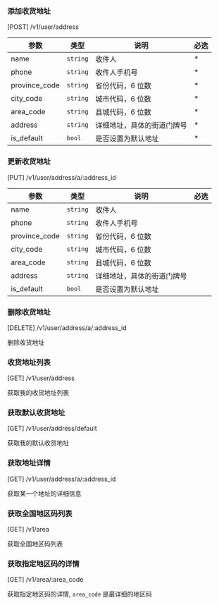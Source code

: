 ### 添加收货地址

[POST] /v1/user/address

| 参数          | 类型     | 说明                       | 必选 |
| ------------- | -------- | -------------------------- | ---- |
| name          | `string` | 收件人                     | \*   |
| phone         | `string` | 收件人手机号               | \*   |
| province_code | `string` | 省份代码，6 位数           | \*   |
| city_code     | `string` | 城市代码，6 位数           | \*   |
| area_code     | `string` | 县城代码，6 位数           | \*   |
| address       | `string` | 详细地址，具体的街道门牌号 | \*   |
| is_default    | `bool`   | 是否设置为默认地址         | \*   |

### 更新收货地址

[PUT] /v1/user/address/a/:address_id

| 参数          | 类型     | 说明                       | 必选 |
| ------------- | -------- | -------------------------- | ---- |
| name          | `string` | 收件人                     |      |
| phone         | `string` | 收件人手机号               |      |
| province_code | `string` | 省份代码，6 位数           |      |
| city_code     | `string` | 城市代码，6 位数           |      |
| area_code     | `string` | 县城代码，6 位数           |      |
| address       | `string` | 详细地址，具体的街道门牌号 |      |
| is_default    | `bool`   | 是否设置为默认地址         |      |

### 删除收货地址

[DELETE] /v1/user/address/a/:address_id

删除收货地址

### 收货地址列表

[GET] /v1/user/address

获取我的收货地址列表

### 获取默认收货地址

[GET] /v1/user/address/default

获取我的默认收货地址

### 获取地址详情

[GET] /v1/user/address/a/:address_id

获取某一个地址的详细信息

### 获取全国地区码列表

[GET] /v1/area

获取全国地区码列表

### 获取指定地区码的详情

[GET] /v1/area/:area_code

获取指定地区码的详情, `area_code` 是最详细的地区码
